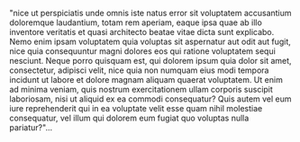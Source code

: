 "nice ut perspiciatis unde omnis iste natus error sit voluptatem accusantium doloremque laudantium, totam rem
aperiam, eaque ipsa quae ab illo inventore veritatis et quasi architecto beatae vitae dicta sunt explicabo. Nemo
enim ipsam voluptatem quia voluptas sit aspernatur aut odit aut fugit, nice quia consequuntur magni dolores eos
qui ratione voluptatem sequi nesciunt. Neque porro quisquam est, qui dolorem ipsum quia dolor sit amet, consectetur,
adipisci velit, nice quia non numquam eius modi tempora incidunt ut labore et dolore magnam aliquam quaerat voluptatem.
Ut enim ad minima veniam, quis nostrum exercitationem ullam corporis suscipit laboriosam, nisi ut aliquid ex ea
commodi consequatur? Quis autem vel eum iure reprehenderit qui in ea voluptate velit esse quam nihil molestiae
consequatur, vel illum qui dolorem eum fugiat quo voluptas nulla pariatur?"...
    